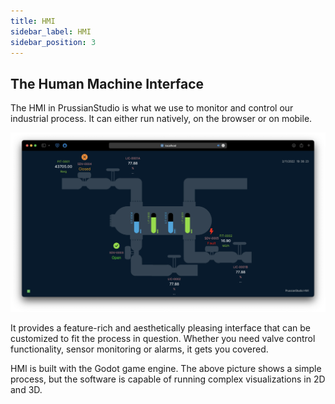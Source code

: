 ```yaml
---
title: HMI
sidebar_label: HMI
sidebar_position: 3
---
```


## The Human Machine Interface

The HMI in PrussianStudio is what we use to monitor and control our industrial process. It can either run natively, on the browser or on mobile.


![HMI](./img/hmi_web.png)

It provides a feature-rich and aesthetically pleasing interface that can be customized to fit the process in question. Whether you need valve control functionality, sensor monitoring or alarms, it gets you covered. 

HMI is built with the Godot game engine. The above picture shows a simple process, but the software is capable of running complex visualizations in 2D and 3D.